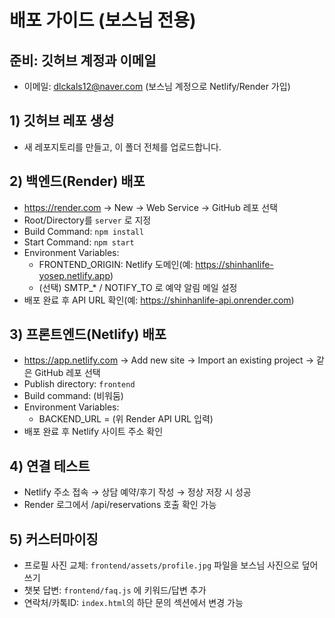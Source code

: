 # 배포 가이드 (보스님 전용)

## 준비: 깃허브 계정과 이메일
- 이메일: dlckals12@naver.com (보스님 계정으로 Netlify/Render 가입)

## 1) 깃허브 레포 생성
- 새 레포지토리를 만들고, 이 폴더 전체를 업로드합니다.

## 2) 백엔드(Render) 배포
- https://render.com → New → Web Service → GitHub 레포 선택
- Root/Directory를 `server` 로 지정
- Build Command: `npm install`
- Start Command: `npm start`
- Environment Variables:
  - FRONTEND_ORIGIN: Netlify 도메인(예: https://shinhanlife-yosep.netlify.app)
  - (선택) SMTP_* / NOTIFY_TO 로 예약 알림 메일 설정
- 배포 완료 후 API URL 확인(예: https://shinhanlife-api.onrender.com)

## 3) 프론트엔드(Netlify) 배포
- https://app.netlify.com → Add new site → Import an existing project → 같은 GitHub 레포 선택
- Publish directory: `frontend`
- Build command: (비워둠)
- Environment Variables:
  - BACKEND_URL = (위 Render API URL 입력)
- 배포 완료 후 Netlify 사이트 주소 확인

## 4) 연결 테스트
- Netlify 주소 접속 → 상담 예약/후기 작성 → 정상 저장 시 성공
- Render 로그에서 /api/reservations 호출 확인 가능

## 5) 커스터마이징
- 프로필 사진 교체: `frontend/assets/profile.jpg` 파일을 보스님 사진으로 덮어쓰기
- 챗봇 답변: `frontend/faq.js` 에 키워드/답변 추가
- 연락처/카톡ID: `index.html`의 하단 문의 섹션에서 변경 가능
